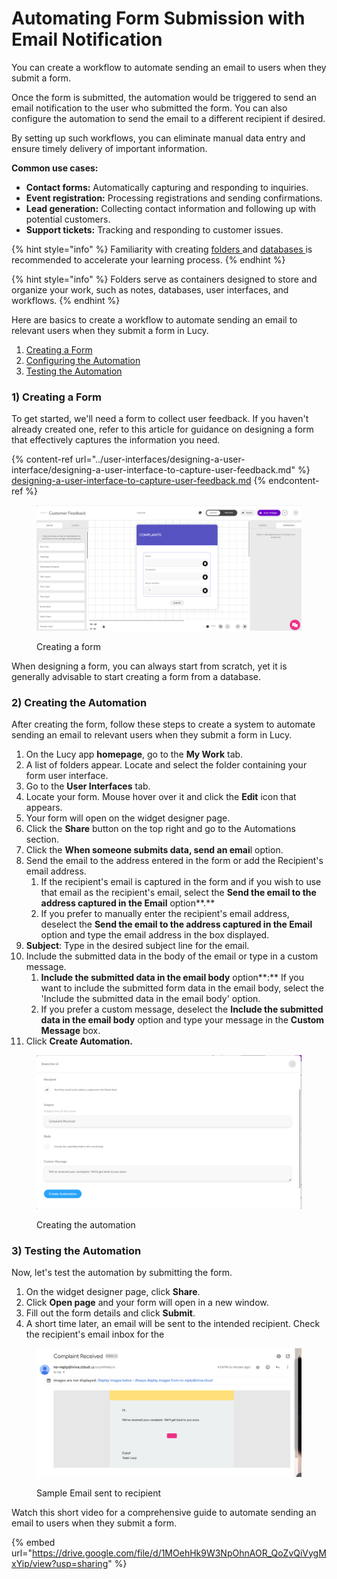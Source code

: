 # Automating Form Submission with Email Notification

You can create a workflow to automate sending an email to users when they submit a form.&#x20;

Once the form is submitted, the automation would be triggered to send an email notification to the user who submitted the form. You can also configure the automation to send the email to a different recipient if desired.

By setting up such workflows, you can eliminate manual data entry and ensure timely delivery of important information.

**Common use cases:**

* **Contact forms:** Automatically capturing and responding to inquiries.
* **Event registration:** Processing registrations and sending confirmations.
* **Lead generation:** Collecting contact information and following up with potential customers.
* **Support tickets:** Tracking and responding to customer issues.

{% hint style="info" %}
Familiarity with creating [folders ](../creating-a-new-folder.md)and [databases ](../databases/creating-and-editing-databases/)is recommended to accelerate your learning process.
{% endhint %}

{% hint style="info" %}
Folders serve as containers designed to store and organize your work, such as notes, databases, user interfaces, and workflows.
{% endhint %}

Here are basics to create a workflow to automate sending an email to relevant users when they submit a form in Lucy.&#x20;

1. [Creating a Form](automating-form-submission-with-email-notification.md#id-1-creating-a-form)
2. [Configuring the Automation](automating-form-submission-with-email-notification.md#id-2-configuring-the-automation)
3. [Testing the Automation](automating-form-submission-with-email-notification.md#id-3-testing-the-automation)

### 1) Creating a Form

To get started, we'll need a form to collect user feedback. If you haven't already created one, refer to this article for guidance on designing a form that effectively captures the information you need.

{% content-ref url="../user-interfaces/designing-a-user-interface/designing-a-user-interface-to-capture-user-feedback.md" %}
[designing-a-user-interface-to-capture-user-feedback.md](../user-interfaces/designing-a-user-interface/designing-a-user-interface-to-capture-user-feedback.md)
{% endcontent-ref %}

<figure><img src="../../.gitbook/assets/image (42).png" alt=""><figcaption><p>Creating a form</p></figcaption></figure>

When designing a form, you can always start from scratch, yet it is generally advisable to start creating a form from a database.

### 2) Creating the Automation

After creating the form, follow these steps to create a system to automate sending an email to relevant users when they submit a form in Lucy.&#x20;

1. On the Lucy app **homepage**, go to the **My Work** tab.
2. A list of folders appear. Locate and select the folder containing your form user interface.
3. Go to the **User Interfaces** tab.
4. Locate your form. Mouse hover over it and click the **Edit** icon that appears.
5. Your form will open on the widget designer page.
6. Click the **Share** button on the top right and go to the Automations section.
7. Click the **When someone submits data, send an emai**l option.
8. Send the email to the address entered in the form or add the Recipient's email address.
   1. If the recipient's email is captured in the form and if you wish to use that email as the recipient's email, select the **Send the email to the address captured in the Email** option**.**
   2. If you prefer to manually enter the recipient's email address, deselect the **Send the email to the address captured in the Email** option and type the email address in the box displayed.
9. **Subject**: Type in the desired subject line for the email.
10. Include the submitted data in the body of the email or type in a custom message.
    1. **Include the submitted data in the email body** option**:** If you want to include the submitted form data in the email body, select the 'Include the submitted data in the email body' option.
    2. If you prefer a custom message, deselect the **Include the submitted data in the email body** option and type your message in the **Custom Message** box.
11. Click **Create Automation.**

<figure><img src="../../.gitbook/assets/image (1) (1) (1) (1) (1) (1).png" alt=""><figcaption><p>Creating the automation</p></figcaption></figure>

### 3) Testing the Automation

Now, let's test the automation by submitting the form.

1. On the widget designer page, click **Share**.
2. Click **Open page** and your form will open in a new window.
3. Fill out the form details and click **Submit**.
4. A short time later, an email will be sent to the intended recipient. Check the recipient's email inbox for the

<figure><img src="../../.gitbook/assets/image (44).png" alt=""><figcaption><p>Sample Email sent to recipient</p></figcaption></figure>

Watch this short video for a comprehensive guide to automate sending an email to users when they submit a form.

{% embed url="https://drive.google.com/file/d/1MOehHk9W3NpOhnAOR_QoZvQiVygMxYip/view?usp=sharing" %}
